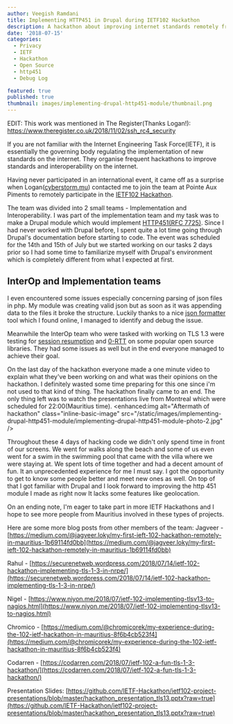 ```yaml
---
author: Veegish Ramdani
title: Implementing HTTP451 in Drupal during IETF102 Hackathon
description: A hackathon about improving internet standards remotely from the island of Mauritius
date: '2018-07-15'
categories:
  - Privacy
  - IETF
  - Hackathon
  - Open Source
  - http451
  - Debug Log

featured: true
published: true
thumbnail: images/implementing-drupal-http451-module/thumbnail.png
---
```


<script>
    
    import ImageCaption from './image-caption.svelte';
    import { Tweet } from 'sveltekit-embed'
</script>

EDIT: This work was mentioned in The Register(Thanks Logan!): https://www.theregister.co.uk/2018/11/02/ssh_rc4_security

If you are not familiar with the Internet Engineering Task Force(IETF), it is essentially the governing body regulating the implementation of new standards on the internet. They organise frequent hackathons to improve standards and interoperability on the internet.

Having never participated in an international event, it came off as a surprise when Logan([cyberstorm.mu](https://cyberstorm.mu)) contacted me to join the team at Pointe Aux Piments to remotely participate in the [IETF102 Hackathon](https://trac.ietf.org/trac/ietf/meeting/wiki/102hackathon).

The team was divided into 2 small teams - Implementation and Interoperability. I was part of the implementation team and my task was to make a Drupal module which would implement [HTTP451(RFC 7725)](https://tools.ietf.org/html/rfc7725). Since I had never worked with Drupal before, I spent quite a lot time going through Drupal's documentation before starting to code. The event was scheduled for the 14th and 15th of July but we started working on our tasks 2 days prior so I had some time to familiarize myself with Drupal's environment which is completely different from what I expected at first.

## InterOp and Implementation teams

<ImageCaption>
  <enhanced:img alt="Cyberstorm.mu memebers InterOp & Implementation teams" class="inline-basic-image" src="/static/images/implementing-drupal-http451-module/implementing-drupal-http451-module-photo-1.jpg" />
</ImageCaption>

I even encountered some issues especially concerning parsing of json files in php. My module was creating valid json but as soon as it was appending data to the files it broke the structure. Luckily thanks to a nice [json formatter](https://jsonformatter.curiousconcept.com/) tool which I found online, I managed to identify and debug the issue.

<ImageCaption caption="Result of a censored page using the http451module">
  <enhanced:img alt="Result of a censored page using the http451module" class="inline-basic-image" src="/static/images/implementing-drupal-http451-module/implementing-drupal-http451-module-screenshot-1.png" />
</ImageCaption>

Meanwhile the InterOp team who were tasked with working on TLS 1.3 were testing for [session resumption](https://blog.cloudflare.com/tls-session-resumption-full-speed-and-secure/) and [0-RTT](https://blog.cloudflare.com/introducing-0-rtt/) on some popular open source libraries. They had some issues as well but in the end everyone managed to achieve their goal.

On the last day of the hackathon everyone made a one minute video to explain what they've been working on and what was their opinions on the hackathon. I definitely wasted some time preparing for this one since i'm not used to that kind of thing. The hackathon finally came to an end. The only thing left was to watch the presentations live from Montreal which were scheduled for 22:00(Mauritius time).
<ImageCaption>
<enhanced:img alt="Aftermath of hackathon" class="inline-basic-image" src="/static/images/implementing-drupal-http451-module/implementing-drupal-http451-module-photo-2.jpg" />
</ImageCaption>

Throughout these 4 days of hacking code we didn't only spend time in front of our screens. We went for walks along the beach and some of us even went for a swim in the swimming pool that came with the villa where we were staying at. We spent lots of time together and had a decent amount of fun. It an unprecedented experience for me I must say. I got the opportunity to get to know some people better and meet new ones as well. On top of that I got familiar with Drupal and I look forward to improving the http 451 module I made as right now It lacks some features like geolocation.

On an ending note, I'm eager to take part in more IETF Hackathons and I hope to see more people from Mauritius involved in these types of projects.

Here are some more blog posts from other members of the team:
Jagveer - [https://medium.com/@jagveer.loky/my-first-ieft-102-hackathon-remotely-in-mauritius-1b69114fd0bb](https://medium.com/@jagveer.loky/my-first-ieft-102-hackathon-remotely-in-mauritius-1b69114fd0bb)

Rahul - [https://securenetweb.wordpress.com/2018/07/14/ietf-102-hackathon-implementing-tls-1-3-in-nrpe/](https://securenetweb.wordpress.com/2018/07/14/ietf-102-hackathon-implementing-tls-1-3-in-nrpe/)

Nigel - [https://www.niyon.me/2018/07/ietf-102-implementing-tlsv13-to-nagios.html](https://www.niyon.me/2018/07/ietf-102-implementing-tlsv13-to-nagios.html)

Chromico - [https://medium.com/@chromicorek/my-experience-during-the-102-ietf-hackathon-in-mauritius-8f6b4cb523f4](https://medium.com/@chromicorek/my-experience-during-the-102-ietf-hackathon-in-mauritius-8f6b4cb523f4)

Codarren - [https://codarren.com/2018/07/ietf-102-a-fun-tls-1-3-hackathon/](https://codarren.com/2018/07/ietf-102-a-fun-tls-1-3-hackathon/)

Presentation Slides: [https://github.com/IETF-Hackathon/ietf102-project-presentations/blob/master/hackathon_presentation_tls13.pptx?raw=true](https://github.com/IETF-Hackathon/ietf102-project-presentations/blob/master/hackathon_presentation_tls13.pptx?raw=true)

<Tweet tweetLink="TheTunnelix/status/1018334920299577344" />
